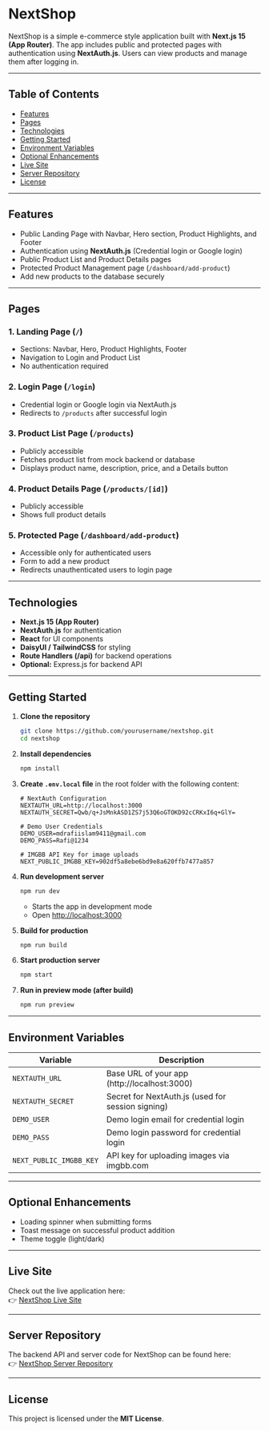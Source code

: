 # NextShop

NextShop is a simple e-commerce style application built with **Next.js 15 (App Router)**. The app includes public and protected pages with authentication using **NextAuth.js**. Users can view products and manage them after logging in.

---

## **Table of Contents**

- [Features](#features)  
- [Pages](#pages)  
- [Technologies](#technologies)  
- [Getting Started](#getting-started)  
- [Environment Variables](#environment-variables)  
- [Optional Enhancements](#optional-enhancements)  
- [Live Site](#live-site)  
- [Server Repository](#server-repository)  
- [License](#license)  

---

## **Features**

- Public Landing Page with Navbar, Hero section, Product Highlights, and Footer  
- Authentication using **NextAuth.js** (Credential login or Google login)  
- Public Product List and Product Details pages  
- Protected Product Management page (`/dashboard/add-product`)  
- Add new products to the database securely  

---

## **Pages**

### **1. Landing Page (`/`)**
- Sections: Navbar, Hero, Product Highlights, Footer  
- Navigation to Login and Product List  
- No authentication required  

### **2. Login Page (`/login`)**
- Credential login or Google login via NextAuth.js  
- Redirects to `/products` after successful login  

### **3. Product List Page (`/products`)**
- Publicly accessible  
- Fetches product list from mock backend or database  
- Displays product name, description, price, and a Details button  

### **4. Product Details Page (`/products/[id]`)**
- Publicly accessible  
- Shows full product details  

### **5. Protected Page (`/dashboard/add-product`)**
- Accessible only for authenticated users  
- Form to add a new product  
- Redirects unauthenticated users to login page  

---

## **Technologies**

- **Next.js 15 (App Router)**  
- **NextAuth.js** for authentication  
- **React** for UI components  
- **DaisyUI / TailwindCSS** for styling  
- **Route Handlers (/api)** for backend operations  
- **Optional:** Express.js for backend API  

---

## **Getting Started**

1. **Clone the repository**
   ```bash
   git clone https://github.com/yourusername/nextshop.git
   cd nextshop
   ```

2. **Install dependencies**
   ```bash
   npm install
   ```

3. **Create `.env.local` file** in the root folder with the following content:
   ```env
   # NextAuth Configuration
   NEXTAUTH_URL=http://localhost:3000
   NEXTAUTH_SECRET=Qwb/q+JsMnkASD1ZS7j53Q6oGTOKD92cCRKxI6q+GlY=

   # Demo User Credentials
   DEMO_USER=mdrafiislam9411@gmail.com
   DEMO_PASS=Rafi@1234

   # IMGBB API Key for image uploads
   NEXT_PUBLIC_IMGBB_KEY=902df5a8ebe6bd9e8a620ffb7477a857
   ```

4. **Run development server**
   ```bash
   npm run dev
   ```
   - Starts the app in development mode  
   - Open [http://localhost:3000](http://localhost:3000)  

5. **Build for production**
   ```bash
   npm run build
   ```

6. **Start production server**
   ```bash
   npm start
   ```

7. **Run in preview mode (after build)**
   ```bash
   npm run preview
   ```

---

## **Environment Variables**

| Variable               | Description                                           |
|------------------------|-------------------------------------------------------|
| `NEXTAUTH_URL`         | Base URL of your app (http://localhost:3000)         |
| `NEXTAUTH_SECRET`      | Secret for NextAuth.js (used for session signing)    |
| `DEMO_USER`            | Demo login email for credential login                |
| `DEMO_PASS`            | Demo login password for credential login             |
| `NEXT_PUBLIC_IMGBB_KEY`| API key for uploading images via imgbb.com           |

---

## **Optional Enhancements**

- Loading spinner when submitting forms  
- Toast message on successful product addition  
- Theme toggle (light/dark)  

---

## **Live Site**

Check out the live application here:  
👉 [NextShop Live Site](https://my-next-shop-swart.vercel.app/)

---

## **Server Repository**

The backend API and server code for NextShop can be found here:  
👉 [NextShop Server Repository](https://github.com/md-rafi-3/Next-shop-server)

---

## **License**

This project is licensed under the **MIT License**.
